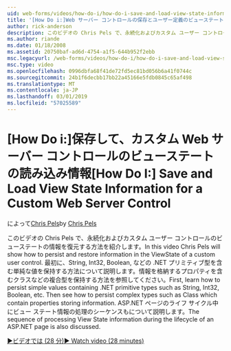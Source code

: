 ```yaml
---
uid: web-forms/videos/how-do-i/how-do-i-save-and-load-view-state-information-for-a-custom-web-server-control
title: '[How Do i:]Web サーバー コントロールの保存とユーザー定義のビューステートの読み込み情報 |Microsoft Docs'
author: rick-anderson
description: このビデオの Chris Pels で、永続化およびカスタム ユーザー コントロールのビューステートの情報を復元する方法を紹介します。 まず、単純な値を保持する方法を学習します.
ms.author: riande
ms.date: 01/18/2008
ms.assetid: 20750baf-ad6d-4754-a1f5-644b952f2ebb
msc.legacyurl: /web-forms/videos/how-do-i/how-do-i-save-and-load-view-state-information-for-a-custom-web-server-control
msc.type: video
ms.openlocfilehash: 0996dbfa68f41de72fd5ec81bd056b6a41f0744c
ms.sourcegitcommit: 24b1f6decbb17bb22a45166e5fdb0845c65af498
ms.translationtype: MT
ms.contentlocale: ja-JP
ms.lasthandoff: 03/01/2019
ms.locfileid: "57025589"
---
```

<a name="how-do-i-save-and-load-view-state-information-for-a-custom-web-server-control"></a><span data-ttu-id="bbb83-104">[How Do i:]保存して、カスタム Web サーバー コントロールのビューステートの読み込み情報</span><span class="sxs-lookup"><span data-stu-id="bbb83-104">[How Do I:] Save and Load View State Information for a Custom Web Server Control</span></span>
====================
<span data-ttu-id="bbb83-105">によって[Chris Pels](https://twitter.com/chrispels)</span><span class="sxs-lookup"><span data-stu-id="bbb83-105">by [Chris Pels](https://twitter.com/chrispels)</span></span>

<span data-ttu-id="bbb83-106">このビデオの Chris Pels で、永続化およびカスタム ユーザー コントロールのビューステートの情報を復元する方法を紹介します。</span><span class="sxs-lookup"><span data-stu-id="bbb83-106">In this video Chris Pels will show how to persist and restore information in the ViewState of a custom user control.</span></span> <span data-ttu-id="bbb83-107">最初に、String, Int32, Boolean, などの .NET プリミティブ型を含む単純な値を保持する方法について説明します。情報を格納するプロパティを含むクラスなどの複合型を保持する方法を参照してください。</span><span class="sxs-lookup"><span data-stu-id="bbb83-107">First, learn how to persist simple values containing .NET primitive types such as String, Int32, Boolean, etc. Then see how to persist complex types such as Class which contain properties storing information.</span></span> <span data-ttu-id="bbb83-108">ASP.NET ページのライフ サイクル中にビュー ステート情報の処理のシーケンスもについて説明します。</span><span class="sxs-lookup"><span data-stu-id="bbb83-108">The sequence of processing View State information during the lifecycle of an ASP.NET page is also discussed.</span></span>

[<span data-ttu-id="bbb83-109">&#9654;ビデオでは (28 分)</span><span class="sxs-lookup"><span data-stu-id="bbb83-109">&#9654; Watch video (28 minutes)</span></span>](https://channel9.msdn.com/Blogs/ASP-NET-Site-Videos/how-do-i-save-and-load-view-state-information-for-a-custom-web-server-control)
